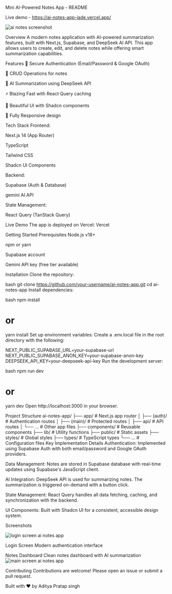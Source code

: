 Mini AI-Powered Notes App - README

Live demo - https://ai-notes-app-jade.vercel.app/

![ai notes screenshot](https://github.com/user-attachments/assets/f6eb0879-c7ab-4ff2-9d69-bb1d59ffaf66)


Overview
A modern notes application with AI-powered summarization features, built with Next.js, Supabase, and DeepSeek AI API. This app allows users to create, edit, and delete notes while offering smart summarization capabilities.

Features
🔐 Secure Authentication (Email/Password & Google OAuth)

📝 CRUD Operations for notes

🧠 AI Summarization using DeepSeek API

⚡ Blazing Fast with React Query caching

🎨 Beautiful UI with Shadcn components

📱 Fully Responsive design

Tech Stack
Frontend:

Next.js 14 (App Router)

TypeScript

Tailwind CSS

Shadcn UI Components

Backend:

Supabase (Auth & Database)

gemini AI API

State Management:

React Query (TanStack Query)

Live Demo
The app is deployed on Vercel:
Vercel

Getting Started
Prerequisites
Node.js v18+

npm or yarn

Supabase account

Gemini API key (free tier available)

Installation
Clone the repository:

bash
git clone https://github.com/your-username/ai-notes-app.git
cd ai-notes-app
Install dependencies:

bash
npm install
# or
yarn install
Set up environment variables:
Create a .env.local file in the root directory with the following:

NEXT_PUBLIC_SUPABASE_URL=your-supabase-url
NEXT_PUBLIC_SUPABASE_ANON_KEY=your-supabase-anon-key
DEEPSEEK_API_KEY=your-deepseek-api-key
Run the development server:

bash
npm run dev
# or
yarn dev
Open http://localhost:3000 in your browser.

Project Structure
ai-notes-app/
├── app/                    # Next.js app router
│   ├── (auth)/             # Authentication routes
│   ├── (main)/             # Protected routes
│   ├── api/                # API routes
│   └── ...                 # Other app files
├── components/             # Reusable components
├── lib/                    # Utility functions
├── public/                 # Static assets
├── styles/                 # Global styles
├── types/                  # TypeScript types
└── ...                     # Configuration files
Key Implementation Details
Authentication: Implemented using Supabase Auth with both email/password and Google OAuth providers.

Data Management: Notes are stored in Supabase database with real-time updates using Supabase's JavaScript client.

AI Integration: DeepSeek API is used for summarizing notes. The summarization is triggered on-demand with a button click.

State Management: React Query handles all data fetching, caching, and synchronization with the backend.

UI Components: Built with Shadcn UI for a consistent, accessible design system.

Screenshots

![login screen ai notes app](https://github.com/user-attachments/assets/61d3e29f-a733-4f09-ab9c-89f046bac67b)


Login Screen
Modern authentication interface

Notes Dashboard
Clean notes dashboard with AI summarization
![main screen ai notes app](https://github.com/user-attachments/assets/641cdf1b-5087-47dc-8948-8af68e3fc5ea)

Contributing
Contributions are welcome! Please open an issue or submit a pull request.

Built with ❤️ by Aditya Pratap singh  
